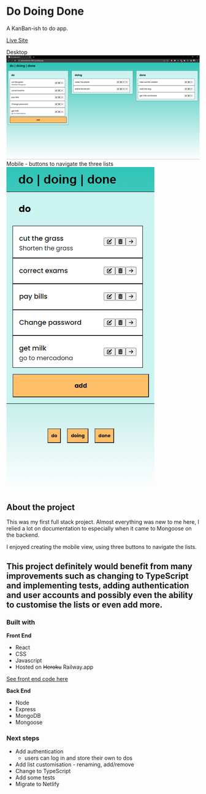 # Do Doing Done

A KanBan-ish to do app.

[Live Site](https://web-production-48c3.up.railway.app/)

Desktop
![Do-doing-done desktop](/resources/screenshots/do-doing-done-desktop.png)
Mobile - buttons to navigate the three lists
![Do-doing-done mobile](/resources/screenshots/do-doing-done-mobile.png)

## About the project

This was my first full stack project. Almost everything was new to me here, I relied a lot on documentation to especially when it came to Mongoose on the backend.

I enjoyed creating the mobile view, using three buttons to navigate the lists.

## This project definitely would benefit from many improvements such as changing to TypeScript and implementing tests, adding authentication and user accounts and possibly even the ability to customise the lists or even add more.

### Built with

**Front End**

-   React
-   CSS
-   Javascript
-   Hosted on ~~Heroku~~ Railway.app

[See front end code here](https://github.com/benjaminrae/to-do-react)

**Back End**

-   Node
-   Express
-   MongoDB
-   Mongoose

### Next steps

-   Add authentication
    -   users can log in and store their own to dos
-   Add list customisation - renaming, add/remove
-   Change to TypeScript
-   Add some tests
-   Migrate to Netlify
